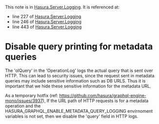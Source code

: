 This note is in [Hasura.Server.Logging](https://github.com/hasura/graphql-engine/blob/master/server/src-lib/Hasura/Server/Logging.hs#L258).
It is referenced at:
  - line 227 of [Hasura.Server.Logging](https://github.com/hasura/graphql-engine/blob/master/server/src-lib/Hasura/Server/Logging.hs#L227)
  - line 246 of [Hasura.Server.Logging](https://github.com/hasura/graphql-engine/blob/master/server/src-lib/Hasura/Server/Logging.hs#L246)
  - line 443 of [Hasura.Server.Logging](https://github.com/hasura/graphql-engine/blob/master/server/src-lib/Hasura/Server/Logging.hs#L443)

# Disable query printing for metadata queries

The 'olQuery' in the 'OperationLog' logs the actual query that is sent over HTTP.
This can lead to security issues, since the request sent in metadata queries may
include sensitive information such as DB URLS. Thus it is important that we hide
these sensitive information for the metadata URL.

As a temporary hotfix (ref: https://github.com/hasura/graphql-engine-mono/issues/3937),
If the URL path of HTTP requests is for a metadata operation and the
HASURA_GRAPHQL_ENABLE_METADATA_QUERY_LOGGING envirnoment variables is not set, then
we disable the 'query' field in HTTP logs.


